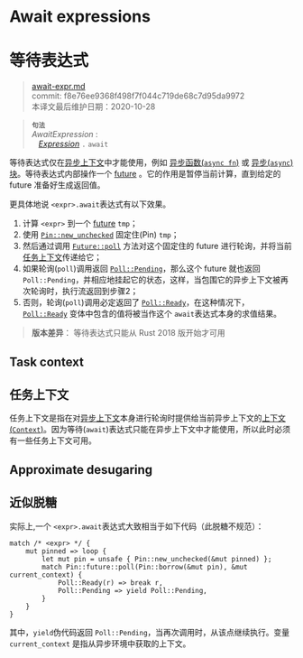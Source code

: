 # Await expressions
# 等待表达式

>[await-expr.md](https://github.com/rust-lang/reference/blob/master/src/expressions/await-expr.md)\
>commit: f8e76ee9368f498f7f044c719de68c7d95da9972 \
>本译文最后维护日期：2020-10-28

> **<sup>句法</sup>**\
> _AwaitExpression_ :\
> &nbsp;&nbsp; [_Expression_] `.` `await`

等待表达式仅在[异步上下文][async context]中才能使用，例如 [异步函数(`async fn`)][`async fn`] 或 [异步(`async`)块][`async` block]。等待表达式内部操作一个 [future] 。它的作用是暂停当前计算，直到给定的 future 准备好生成返回值。

更具体地说 `<expr>.await`表达式有以下效果。

1. 计算 `<expr>` 到一个 [future] `tmp`；
2. 使用 [`Pin::new_unchecked`] 固定住(Pin) `tmp`；
3. 然后通过调用 [`Future::poll`] 方法对这个固定住的 future 进行轮询，并将当前[任务上下文](#task-context)传递给它；
4. 如果轮询(`poll`)调用返回 [`Poll::Pending`]，那么这个 future 就也返回 `Poll::Pending`，并相应地挂起它的状态，这样，当包围它的异步上下文被再次轮询时，执行流返回到步骤2；
5. 否则，轮询(`poll`)调用必定返回了 [`Poll::Ready`]，在这种情况下，[`Poll::Ready`] 变体中包含的值将被当作这个 `await`表达式本身的求值结果。

[`async fn`]: ../items/functions.md#async-functions
[`async` block]: block-expr.md#async-blocks
[future]: https://doc.rust-lang.org/std/future/trait.Future.html
[_Expression_]: ../expressions.md
[`Future::poll`]: https://doc.rust-lang.org/std/future/trait.Future.html#tymethod.poll
[`Context`]: https://doc.rust-lang.org/std/task/struct.Context.html
[`Pin::new_unchecked`]: https://doc.rust-lang.org/std/pin/struct.Pin.html#method.new_unchecked
[`Poll::Pending`]: https://doc.rust-lang.org/std/task/enum.Poll.html#variant.Pending
[`Poll::Ready`]: https://doc.rust-lang.org/std/task/enum.Poll.html#variant.Ready

> **版本差异**： 等待表达式只能从 Rust 2018 版开始才可用

## Task context
## 任务上下文

任务上下文是指在对[异步上下文][async context]本身进行轮询时提供给当前异步上下文的[上下文(`Context`)][`Context`]。因为等待(`await`)表达式只能在异步上下文中才能使用，所以此时必须有一些任务上下文可用。

[`Context`]: https://doc.rust-lang.org/std/task/struct.Context.html
[async context]: ../expressions/block-expr.md#async-context

## Approximate desugaring
## 近似脱糖

实际上,一个 `<expr>.await`表达式大致相当于如下代码（此脱糖不规范）：

<!-- ignore: example expansion -->
```rust,ignore
match /* <expr> */ {
    mut pinned => loop {
        let mut pin = unsafe { Pin::new_unchecked(&mut pinned) };
        match Pin::future::poll(Pin::borrow(&mut pin), &mut current_context) {
            Poll::Ready(r) => break r,
            Poll::Pending => yield Poll::Pending,
        }
    }
}
```

其中，`yield`伪代码返回 `Poll::Pending`，当再次调用时，从该点继续执行。变量 `current_context` 是指从异步环境中获取的上下文。

<!-- 2020-11-3 -->
<!-- checked -->
